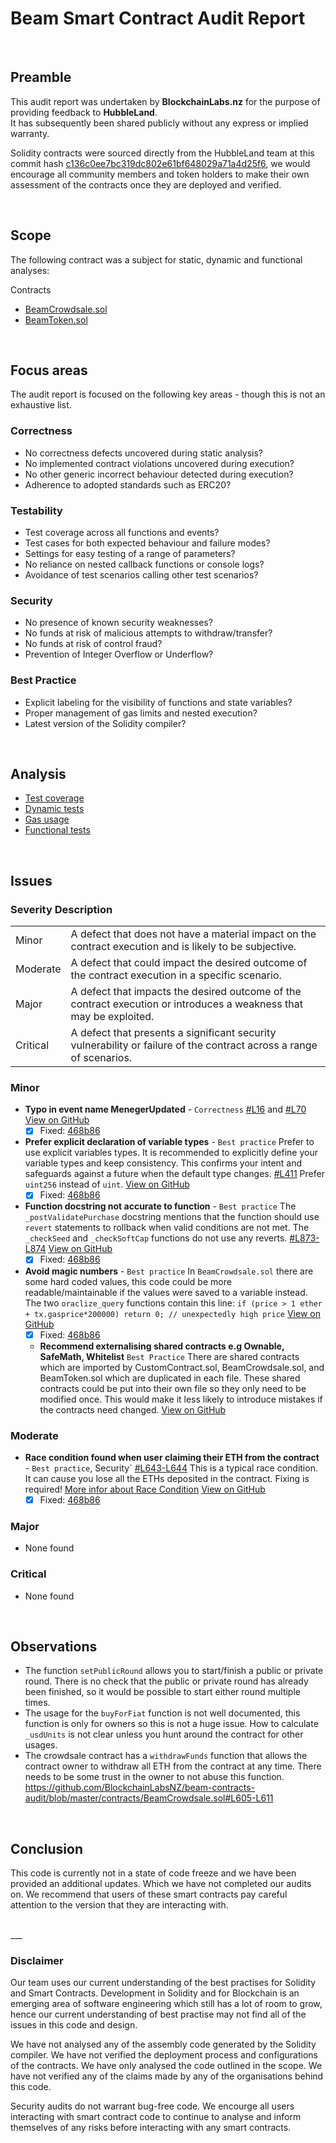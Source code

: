 # Beam Smart Contract Audit Report
<br>

## Preamble
This audit report was undertaken by <b>BlockchainLabs.nz</b> for the purpose of providing feedback to <b>HubbleLand</b>. <br>It has subsequently been shared publicly without any express or implied warranty.

Solidity contracts were sourced directly from the HubbleLand team at this commit hash [c136c0ee7bc319dc802e61bf648029a71a4d25f6](https://gitlab.com/hubbleland-public/beam-smartcontract/tree/c136c0ee7bc319dc802e61bf648029a71a4d25f6), we would encourage all community members and token holders to make their own assessment of the contracts once they are deployed and verified.

<br>

## Scope
The following contract was a subject for static, dynamic and functional analyses:

Contracts
  - [BeamCrowdsale.sol](https://github.com/BlockchainLabsNZ/beam-contracts-audit/blob/audit/contracts/BeamCrowdsale.sol)
  - [BeamToken.sol](https://github.com/BlockchainLabsNZ/beam-contracts-audit/blob/audit/contracts/BeamToken.sol)
<br>

## Focus areas
The audit report is focused on the following key areas - though this is not an exhaustive list.


### Correctness
- No correctness defects uncovered during static analysis?
- No implemented contract violations uncovered during execution?
- No other generic incorrect behaviour detected during execution?
- Adherence to adopted standards such as ERC20?

### Testability
- Test coverage across all functions and events?
- Test cases for both expected behaviour and failure modes?
- Settings for easy testing of a range of parameters?
- No reliance on nested callback functions or console logs?
- Avoidance of test scenarios calling other test scenarios?

### Security
- No presence of known security weaknesses?
- No funds at risk of malicious attempts to withdraw/transfer?
- No funds at risk of control fraud?
- Prevention of Integer Overflow or Underflow?

### Best Practice
- Explicit labeling for the visibility of functions and state variables?
- Proper management of gas limits and nested execution?
- Latest version of the Solidity compiler?

<br>

## Analysis

- [Test coverage](test-coverage.md)
- [Dynamic tests](dynamic-analysis.md)
- [Gas usage](gas-usage.md)
- [Functional tests](functional-test-report.md)

<br>

## Issues

### Severity Description
<table>
<tr>
  <td>Minor</td>
  <td>A defect that does not have a material impact on the contract execution and is likely to be subjective.</td>
</tr>
<tr>
  <td>Moderate</td>
  <td>A defect that could impact the desired outcome of the contract execution in a specific scenario.</td>
</tr>
<tr>
  <td>Major</td>
  <td> A defect that impacts the desired outcome of the contract execution or introduces a weakness that may be exploited.</td>
</tr>
<tr>
  <td>Critical</td>
  <td>A defect that presents a significant security vulnerability or failure of the contract across a range of scenarios.</td>
</tr>
</table>

### Minor
- **Typo in event name MenegerUpdated** - `Correctness` [#L16](https://github.com/BlockchainLabsNZ/beam-contracts-audit/blob/master/contracts/BeamToken.sol#L16]) and [#L70](https://github.com/BlockchainLabsNZ/beam-contracts-audit/blob/master/contracts/BeamToken.sol#L70])  [View on GitHub](https://github.com/BlockchainLabsNZ/beam-contracts-audit/issues/6)
  - [x] Fixed: [468b86](https://gitlab.com/hubbleland-public/beam-smartcontract/commit/468b860833c3a9f450ce56d0efbfd1047ff2592a)
- **Prefer explicit declaration of variable types** - `Best practice` Prefer to use explicit variables types. It is recommended to explicitly define your variable types and keep consistency. This confirms your intent and safeguards against a future when the default type changes. [#L411](https://github.com/BlockchainLabsNZ/beam-contracts-audit/blob/master/contracts/BeamToken.sol#L411]) Prefer `uint256` instead of `uint`.  [View on GitHub](https://github.com/BlockchainLabsNZ/beam-contracts-audit/issues/4)
  - [x] Fixed: [468b86](https://gitlab.com/hubbleland-public/beam-smartcontract/commit/468b860833c3a9f450ce56d0efbfd1047ff2592a)
- **Function docstring not accurate to function** - `Best practice` The `_postValidatePurchase` docstring mentions that the function should use `revert` statements to rollback when valid conditions are not met. The `_checkSeed` and `_checkSoftCap` functions do not use any reverts. [#L873-L874](https://github.com/BlockchainLabsNZ/beam-contracts-audit/blob/master/contracts/BeamCrowdsale.sol#L873-L874])  [View on GitHub](https://github.com/BlockchainLabsNZ/beam-contracts-audit/issues/3)
  - [x] Fixed: [468b86](https://gitlab.com/hubbleland-public/beam-smartcontract/commit/468b860833c3a9f450ce56d0efbfd1047ff2592a)
- **Avoid magic numbers** - `Best practice` In `BeamCrowdsale.sol` there are some hard coded values, this code could be more readable/maintainable if the values were saved to a variable instead. The two `oraclize_query` functions contain this line: `if (price > 1 ether + tx.gasprice*200000) return 0; // unexpectedly high price`  [View on GitHub](https://github.com/BlockchainLabsNZ/beam-contracts-audit/issues/1)
  - [x] Fixed: [468b86](https://gitlab.com/hubbleland-public/beam-smartcontract/commit/468b860833c3a9f450ce56d0efbfd1047ff2592a)
  - **Recommend externalising shared contracts e.g Ownable, SafeMath, Whitelist** `Best Practice` There are shared contracts which are imported by CustomContract.sol, BeamCrowdsale.sol, and BeamToken.sol which are duplicated in each file. These shared contracts could be put into their own file so they only need to be modified once. This would make it less likely to introduce mistakes if the contracts need changed. [View on GitHub](https://github.com/BlockchainLabsNZ/beam-customcontract-audit/issues/2)

### Moderate
- **Race condition found when user claiming their ETH from the contract** - `Best practice`, Security` [#L643-L644](https://github.com/BlockchainLabsNZ/beam-contracts-audit/blob/3544b886cf847af0cf4c39dfa1b05d30df419813/contracts/BeamCrowdsale.sol#L643-L644]) This is a typical race condition. It can cause you lose all the ETHs deposited in the contract. Fixing is required! [More infor about Race Condition](https://github.com/ConsenSys/smart-contract-best-practices/blob/master/docs/known_attacks.md#reentrancy)  [View on GitHub](https://github.com/BlockchainLabsNZ/beam-contracts-audit/issues/5)
  - [x] Fixed: [468b86](https://gitlab.com/hubbleland-public/beam-smartcontract/commit/468b860833c3a9f450ce56d0efbfd1047ff2592a)

### Major
- None found

### Critical
- None found


<br>

## Observations

- The function `setPublicRound` allows you to start/finish a public or private round. There is no check that the public or private round has already been finished, so it would be possible to start either round multiple times.
- The usage for the `buyForFiat` function is not well documented, this function is only for owners so this is not a huge issue. How to calculate `_usdUnits` is not clear unless you hunt around the contract for other usages.
- The crowdsale contract has a `withdrawFunds` function that allows the contract owner to withdraw all ETH from the contract at any time. There needs to be some trust in the owner to not abuse this function. https://github.com/BlockchainLabsNZ/beam-contracts-audit/blob/master/contracts/BeamCrowdsale.sol#L605-L611

<br>

## Conclusion
This code is currently not in a state of code freeze and we have been provided an additional updates. Which we have not completed our audits on. We recommend that users of these smart contracts pay careful attention to the version that they are interacting with.


<br>
___

### Disclaimer

Our team uses our current understanding of the best practises for Solidity and Smart Contracts. Development in Solidity and for Blockchain is an emerging area of software engineering which still has a lot of room to grow, hence our current understanding of best practise may not find all of the issues in this code and design.

We have not analysed any of the assembly code generated by the Solidity compiler. We have not verified the deployment process and configurations of the contracts. We have only analysed the code outlined in the scope. We have not verified any of the claims made by any of the organisations behind this code.

Security audits do not warrant bug-free code. We encourge all users interacting with smart contract code to continue to analyse and inform themselves of any risks before interacting with any smart contracts.
